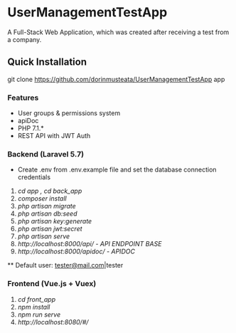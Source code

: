 # UserManagementTestApp
A Full-Stack Web Application, which was created after receiving a test from a company.

## Quick Installation

git clone https://github.com/dorinmusteata/UserManagementTestApp app

### Features

* User groups & permissions system
* apiDoc
* PHP 7.1.*
* REST API with JWT Auth

### Backend (Laravel 5.7)

* Create .env from .env.example file and set the database connection credentials

1. *cd app , cd back_app*
2. *composer install*
3. *php artisan migrate*
4. *php artisan db:seed*
5. *php artisan key:generate*
6. *php artisan jwt:secret*
7. *php artisan serve*
8. *http://localhost:8000/api/ - API ENDPOINT BASE*
9. *http://localhost:8000/apidoc/ - APIDOC*

** Default user: tester@mail.com|tester

### Frontend (Vue.js + Vuex)

1. *cd front_app*
2. *npm install*
3. *npm run serve*
4. *http://localhost:8080/#/*
